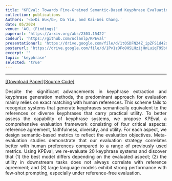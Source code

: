 ```yaml
---
title: "KPEval: Towards Fine-Grained Semantic-Based Keyphrase Evaluation"
collection: publications
Authors: '<b>Di Wu</b>, Da Yin, and Kai-Wei Chang.'
date: 05/2024
venue: 'ACL (Findings)'
paperurl: 'https://arxiv.org/abs/2303.15422'
codeurl: 'https://github.com/uclanlp/KPEval'
presentationurl: 'https://drive.google.com/file/d/1tOSDFN24Z_ipZFS1d42xFC72yrUlLf_u/view?usp=sharing'
posterurl: 'https://drive.google.com/file/d/1Pv1zOFoOHSLHzijHnLuiqT9SbKxPDrHm/view?usp=sharing'
excerpt: ''
topic: 'keyphrase'
selected: 'true'
---
```

---
<a href='https://arxiv.org/pdf/2303.15422.pdf' target="_blank">[Download Paper]</a><a href='https://github.com/uclanlp/KPEval' target="_blank">[Source Code]</a>

<p align="justify">
Despite the significant advancements in keyphrase extraction and keyphrase generation methods, the predominant approach for evaluation mainly relies on exact matching with human references. This scheme fails to recognize systems that generate keyphrases semantically equivalent to the references or diverse keyphrases that carry practical utility. To better assess the capability of keyphrase systems, we propose KPEval, a comprehensive evaluation framework consisting of four critical aspects: reference agreement, faithfulness, diversity, and utility. For each aspect, we design semantic-based metrics to reflect the evaluation objectives. Meta-evaluation studies demonstrate that our evaluation strategy correlates better with human preferences compared to a range of previously used metrics. Using KPEval, we re-evaluate 20 keyphrase systems and discover that (1) the best model differs depending on the evaluated aspect; (2) the utility in downstream tasks does not always correlate with reference agreement; and (3) large language models exhibit strong performance with few-shot prompting, especially under reference-free evaluation.
</p>
